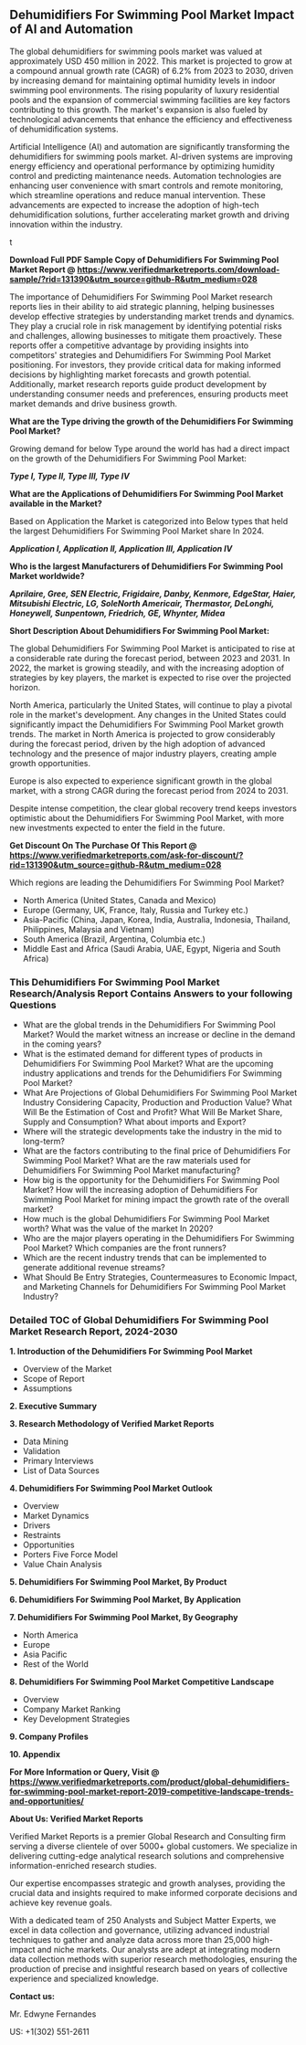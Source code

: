 <h2>Dehumidifiers For Swimming Pool Market Impact of AI and Automation</h2><p>The global dehumidifiers for swimming pools market was valued at approximately USD 450 million in 2022. This market is projected to grow at a compound annual growth rate (CAGR) of 6.2% from 2023 to 2030, driven by increasing demand for maintaining optimal humidity levels in indoor swimming pool environments. The rising popularity of luxury residential pools and the expansion of commercial swimming facilities are key factors contributing to this growth. The market's expansion is also fueled by technological advancements that enhance the efficiency and effectiveness of dehumidification systems.</p><p>Artificial Intelligence (AI) and automation are significantly transforming the dehumidifiers for swimming pools market. AI-driven systems are improving energy efficiency and operational performance by optimizing humidity control and predicting maintenance needs. Automation technologies are enhancing user convenience with smart controls and remote monitoring, which streamline operations and reduce manual intervention. These advancements are expected to increase the adoption of high-tech dehumidification solutions, further accelerating market growth and driving innovation within the industry.</p>t</p><p id="" class=""><strong>Download Full PDF Sample Copy of Dehumidifiers For Swimming Pool Market Report @ <a href="https://www.verifiedmarketreports.com/download-sample/?rid=131390&utm_source=github-R&utm_medium=028" target="_blank">https://www.verifiedmarketreports.com/download-sample/?rid=131390&utm_source=github-R&utm_medium=028</a></strong></p><p>The importance of&nbsp;Dehumidifiers For Swimming Pool Market research reports lies in their ability to aid strategic planning, helping businesses develop effective strategies by understanding market trends and dynamics. They play a crucial role in risk management by identifying potential risks and challenges, allowing businesses to mitigate them proactively. These reports offer a competitive advantage by providing insights into competitors' strategies and Dehumidifiers For Swimming Pool Market positioning. For investors, they provide critical data for making informed decisions by highlighting market forecasts and growth potential. Additionally, market research reports guide product development by understanding consumer needs and preferences, ensuring products meet market demands and drive business growth.</p><p><strong>What are the&nbsp;Type driving the growth of the Dehumidifiers For Swimming Pool Market?</strong></p><p id="" class="">Growing demand for below Type around the world has had a direct impact on the growth of the Dehumidifiers For Swimming Pool Market:</p><em><strong>Type I, Type II, Type III, Type IV</strong></em></p><strong>What are the&nbsp;Applications&nbsp;of Dehumidifiers For Swimming Pool Market available in the Market?</strong></p><p id="" class="">Based on Application the Market is categorized into Below types that held the largest Dehumidifiers For Swimming Pool Market share In 2024.</p><em><strong>Application I, Application II, Application III, Application IV</strong></em></p><strong>Who is the largest Manufacturers of Dehumidifiers For Swimming Pool Market worldwide?</strong></p><p><em><strong>Aprilaire, Gree, SEN Electric, Frigidaire, Danby, Kenmore, EdgeStar, Haier, Mitsubishi Electric, LG, SoleNorth Americair, Thermastor, DeLonghi, Honeywell, Sunpentown, Friedrich, GE, Whynter, Midea</strong></em></p><p id="" class=""><strong>Short Description About Dehumidifiers For Swimming Pool Market:</strong></p><p>The global Dehumidifiers For Swimming Pool Market is anticipated to rise at a considerable rate during the forecast period, between 2023 and 2031. In 2022, the market is growing steadily, and with the increasing adoption of strategies by key players, the market is expected to rise over the projected horizon.</p><p>North America, particularly the United States, will continue to play a pivotal role in the market's development. Any changes in the United States could significantly impact the Dehumidifiers For Swimming Pool Market growth trends. The market in North America is projected to grow considerably during the forecast period, driven by the high adoption of advanced technology and the presence of major industry players, creating ample growth opportunities.</p><p>Europe is also expected to experience significant growth in the global market, with a strong CAGR during the forecast period from 2024 to 2031.</p><p>Despite intense competition, the clear global recovery trend keeps investors optimistic about the Dehumidifiers For Swimming Pool Market, with more new investments expected to enter the field in the future.</p><p id="" class=""><strong>Get Discount On The Purchase Of This Report @ <a href="https://www.verifiedmarketreports.com/ask-for-discount/?rid=131390&utm_source=github-R&utm_medium=028" target="_blank">https://www.verifiedmarketreports.com/ask-for-discount/?rid=131390&utm_source=github-R&utm_medium=028</a></strong></p>Which regions are leading the Dehumidifiers For Swimming Pool Market?</p><ul><li>North America (United States, Canada and Mexico)</li><li>Europe (Germany, UK, France, Italy, Russia and Turkey etc.)</li><li>Asia-Pacific (China, Japan, Korea, India, Australia, Indonesia, Thailand, Philippines, Malaysia and Vietnam)</li><li>South America (Brazil, Argentina, Columbia etc.)</li><li>Middle East and Africa (Saudi Arabia, UAE, Egypt, Nigeria and South Africa)</li></ul><h3 id="" class="">This Dehumidifiers For Swimming Pool Market Research/Analysis Report Contains Answers to your following Questions</h3><ul><li>What are the global trends in the Dehumidifiers For Swimming Pool Market? Would the market witness an increase or decline in the demand in the coming years?</li><li>What is the estimated demand for different types of products in Dehumidifiers For Swimming Pool Market? What are the upcoming industry applications and trends for the Dehumidifiers For Swimming Pool Market?</li><li>What Are Projections of Global Dehumidifiers For Swimming Pool Market Industry Considering Capacity, Production and Production Value? What Will Be the Estimation of Cost and Profit? What Will Be Market Share, Supply and Consumption? What about imports and Export?</li><li>Where will the strategic developments take the industry in the mid to long-term?</li><li>What are the factors contributing to the final price of Dehumidifiers For Swimming Pool Market? What are the raw materials used for Dehumidifiers For Swimming Pool Market manufacturing?</li><li>How big is the opportunity for the Dehumidifiers For Swimming Pool Market? How will the increasing adoption of Dehumidifiers For Swimming Pool Market for mining impact the growth rate of the overall market?</li><li>How much is the global Dehumidifiers For Swimming Pool Market worth? What was the value of the market In 2020?</li><li>Who are the major players operating in the Dehumidifiers For Swimming Pool Market? Which companies are the front runners?</li><li>Which are the recent industry trends that can be implemented to generate additional revenue streams?</li><li>What Should Be Entry Strategies, Countermeasures to Economic Impact, and Marketing Channels for Dehumidifiers For Swimming Pool Market Industry?</li></ul><h3 id="" class="">Detailed TOC of Global Dehumidifiers For Swimming Pool Market Research Report, 2024-2030</h3><p id="" class=""><strong>1. Introduction of the Dehumidifiers For Swimming Pool Market</strong></p><ul><li>Overview of the Market</li><li>Scope of Report</li><li>Assumptions</li></ul><p id="" class=""><strong>2. Executive Summary</strong></p><p id="" class=""><strong>3. Research Methodology of Verified Market Reports</strong></p><ul><li>Data Mining</li><li>Validation</li><li>Primary Interviews</li><li>List of Data Sources</li></ul><p id="" class=""><strong>4. Dehumidifiers For Swimming Pool Market Outlook</strong></p><ul><li>Overview</li><li>Market Dynamics</li><li>Drivers</li><li>Restraints</li><li>Opportunities</li><li>Porters Five Force Model</li><li>Value Chain Analysis</li></ul><p id="" class=""><strong>5. Dehumidifiers For Swimming Pool Market, By Product</strong></p><p id="" class=""><strong>6. Dehumidifiers For Swimming Pool Market, By Application</strong></p><p id="" class=""><strong>7. Dehumidifiers For Swimming Pool Market, By Geography</strong></p><ul><li>North America</li><li>Europe</li><li>Asia Pacific</li><li>Rest of the World</li></ul><p id="" class=""><strong>8. Dehumidifiers For Swimming Pool Market Competitive Landscape</strong></p><ul><li>Overview</li><li>Company Market Ranking</li><li>Key Development Strategies</li></ul><p id="" class=""><strong>9. Company Profiles</strong></p><p id="" class=""><strong>10. Appendix</strong></p><p id="" class=""><strong>For More Information or Query, Visit @ <a href="https://www.verifiedmarketreports.com/product/global-dehumidifiers-for-swimming-pool-market-report-2019-competitive-landscape-trends-and-opportunities/" target="_blank">https://www.verifiedmarketreports.com/product/global-dehumidifiers-for-swimming-pool-market-report-2019-competitive-landscape-trends-and-opportunities/</a></strong></p><p id="" class=""><strong>About Us: Verified Market Reports</strong></p><p id="" class="">Verified Market Reports is a premier Global Research and Consulting firm serving a diverse clientele of over 5000+ global customers. We specialize in delivering cutting-edge analytical research solutions and comprehensive information-enriched research studies.</p><p id="" class="">Our expertise encompasses strategic and growth analyses, providing the crucial data and insights required to make informed corporate decisions and achieve key revenue goals.</p><p id="" class="">With a dedicated team of 250 Analysts and Subject Matter Experts, we excel in data collection and governance, utilizing advanced industrial techniques to gather and analyze data across more than 25,000 high-impact and niche markets. Our analysts are adept at integrating modern data collection methods with superior research methodologies, ensuring the production of precise and insightful research based on years of collective experience and specialized knowledge.</p><p id="" class=""><strong>Contact us:</strong></p><p id="" class="">Mr. Edwyne Fernandes</p><p id="" class="">US: +1(302) 551-2611</p>
